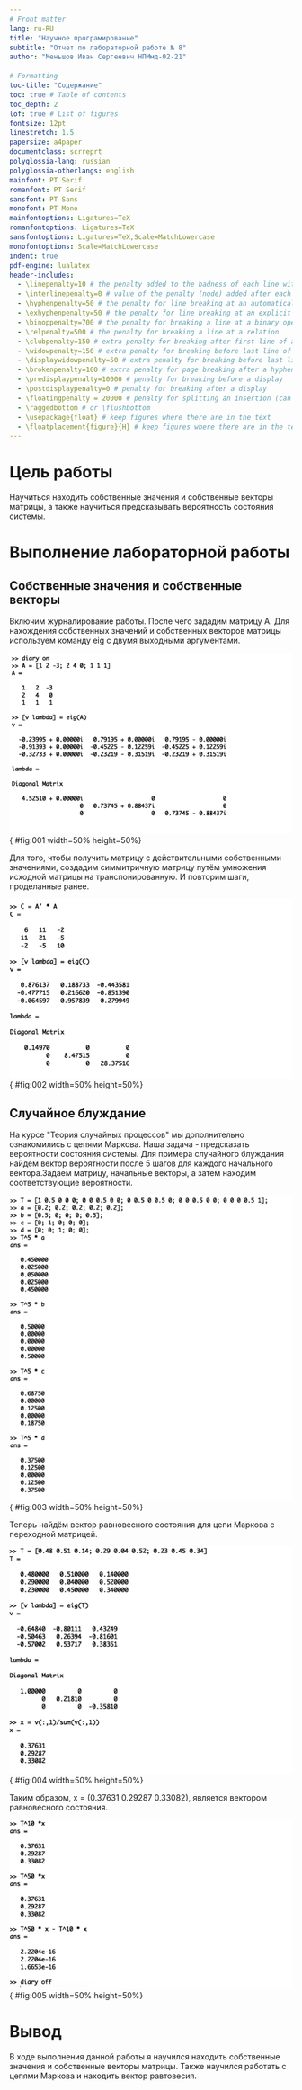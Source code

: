 ```yaml
---
# Front matter
lang: ru-RU
title: "Научное програмирование"
subtitle: "Отчет по лабораторной работе № 8"
author: "Меньшов Иван Сергеевич НПМмд-02-21"

# Formatting
toc-title: "Содержание"
toc: true # Table of contents
toc_depth: 2
lof: true # List of figures
fontsize: 12pt
linestretch: 1.5
papersize: a4paper
documentclass: scrreprt
polyglossia-lang: russian
polyglossia-otherlangs: english
mainfont: PT Serif
romanfont: PT Serif
sansfont: PT Sans
monofont: PT Mono
mainfontoptions: Ligatures=TeX
romanfontoptions: Ligatures=TeX
sansfontoptions: Ligatures=TeX,Scale=MatchLowercase
monofontoptions: Scale=MatchLowercase
indent: true
pdf-engine: lualatex
header-includes:
  - \linepenalty=10 # the penalty added to the badness of each line within a paragraph (no associated penalty node) Increasing the value makes tex try to have fewer lines in the paragraph.
  - \interlinepenalty=0 # value of the penalty (node) added after each line of a paragraph.
  - \hyphenpenalty=50 # the penalty for line breaking at an automatically inserted hyphen
  - \exhyphenpenalty=50 # the penalty for line breaking at an explicit hyphen
  - \binoppenalty=700 # the penalty for breaking a line at a binary operator
  - \relpenalty=500 # the penalty for breaking a line at a relation
  - \clubpenalty=150 # extra penalty for breaking after first line of a paragraph
  - \widowpenalty=150 # extra penalty for breaking before last line of a paragraph
  - \displaywidowpenalty=50 # extra penalty for breaking before last line before a display math
  - \brokenpenalty=100 # extra penalty for page breaking after a hyphenated line
  - \predisplaypenalty=10000 # penalty for breaking before a display
  - \postdisplaypenalty=0 # penalty for breaking after a display
  - \floatingpenalty = 20000 # penalty for splitting an insertion (can only be split footnote in standard LaTeX)
  - \raggedbottom # or \flushbottom
  - \usepackage{float} # keep figures where there are in the text
  - \floatplacement{figure}{H} # keep figures where there are in the text
---
```


# Цель работы

Научиться находить собственные значения и собственные векторы матрицы, а также научиться предсказывать вероятность состояния системы.  

# Выполнение лабораторной работы

## Собственные значения и собственные векторы 

Включим журналирование работы. После чего зададим матрицу А. Для нахождения собственных значений и собственных векторов матрицы используем команду eig с двумя выходными аргументами.

![Собственные значения и собственные векторы 01](image/01.PNG){ #fig:001 width=50% height=50%}  
 
Для того, чтобы получить матрицу с действительными собственными значениями, создадим симмитричную матрицу путём умножения исходной матрицы на транспонированную. И повторим шаги, проделанные ранее.

![Собственные значения и собственные векторы 02](image/02.PNG){ #fig:002 width=50% height=50%}  

## Случайное блуждание 

На курсе "Теория случайных процессов" мы дополнительно ознакомились с цепями Маркова. Наша задача - предсказать вероятности состояния системы. Для примера случайного блуждания найдем вектор вероятности после 5 шагов для каждого начального вектора.Задаем матрицу, начальные векторы, а затем находим соответствующие вероятности.  

![Случайное блуждание 01](image/03.PNG){ #fig:003 width=50% height=50%}  

Теперь найдём вектор равновесного состояния для цепи Маркова с переходной матрицей.  

![Случайное блуждание 02](image/04.PNG){ #fig:004 width=50% height=50%}  

Таким образом, x = (0.37631  0.29287  0.33082), является вектором равновесного состояния.

![Случайное блуждание 03](image/05.PNG){ #fig:005 width=50% height=50%}   
 
# Вывод 
 
В ходе выполнения данной работы я научилcя находить собственные значения и собственные векторы матрицы. Также научился работать с цепями Маркова и находить вектор равтовесия.  